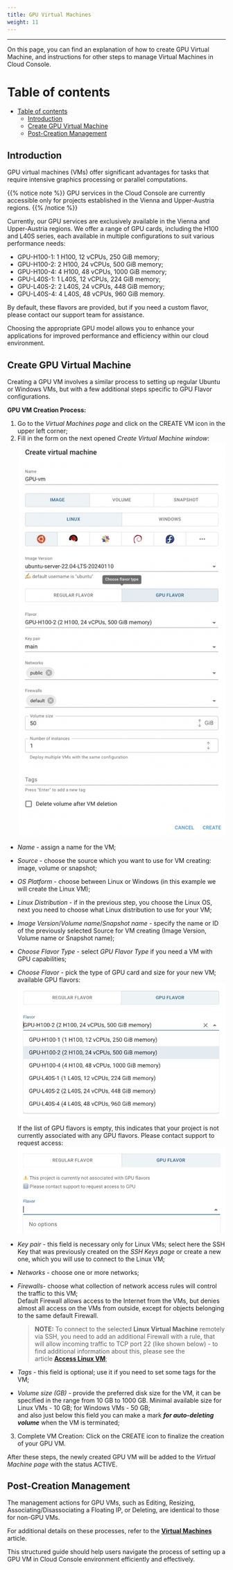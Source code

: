 ```yaml
---
title: GPU Virtual Machines
weight: 11
---
```

___
On this page, you can find an explanation of how to create GPU Virtual Machine, and instructions for other steps to manage Virtual Machines in Cloud Console.

# Table of contents
- [Table of contents](#table-of-contents)
  - [Introduction](#introduction)
  - [Create GPU Virtual Machine](#create-gpu-virtual-machine)
  - [Post-Creation Management](#post-creation-management)

## Introduction
GPU virtual machines (VMs) offer significant advantages for tasks that require intensive graphics processing or parallel computations. 

{{% notice note %}}
GPU services in the Cloud Console are currently accessible only for projects established in the Vienna and Upper-Austria regions.
{{% /notice %}} 

Currently, our GPU services are exclusively available in the Vienna and Upper-Austria regions. We offer a range of GPU cards, including the H100 and L40S series, each available in multiple configurations to suit various performance needs:  
- GPU-H100-1: 1 H100, 12 vCPUs, 250 GiB memory;  
- GPU-H100-2: 2 H100, 24 vCPUs, 500 GiB memory;  
- GPU-H100-4: 4 H100, 48 vCPUs, 1000 GiB memory;  
- GPU-L40S-1: 1 L40S, 12 vCPUs, 224 GiB memory;  
- GPU-L40S-2: 2 L40S, 24 vCPUs, 448 GiB memory;  
- GPU-L40S-4: 4 L40S, 48 vCPUs, 960 GiB memory.

By default, these flavors are provided, but if you need a custom flavor, please contact our support team for assistance.

Choosing the appropriate GPU model allows you to enhance your applications for improved performance and efficiency within our cloud environment.

## Create GPU Virtual Machine

Creating a GPU VM involves a similar process to setting up regular Ubuntu or Windows VMs, but with a few additional steps specific to GPU Flavor configurations.

**GPU VM Creation Process:**   
1) Go to the *Virtual Machines page* and click on the CREATE VM icon in the upper left corner;
2) Fill in the form on the next opened *Create Virtual Machine window*:
![](../../../assets/images/vms/gpu-1.png?width=30pc&classes=border,shadow)
  - *Name* - assign a name for the VM;  
  - *Source* - choose the source which you want to use for VM creating: image, volume or snapshot;   
  - *OS Platform* - choose between Linux or Windows (in this example we will create the Linux VM);   
  - *Linux Distribution* - if in the previous step, you choose the Linux OS, next you need to choose what Linux distribution to use for your VM;   
  - *Image Version*/*Volume name*/*Snapshot name* - specify the name or ID of the previously selected Source for VM creating (Image Version, Volume name or Snapshot name);   
  - *Choose Flavor Type* - select *GPU Flavor Type* if you need a VM with GPU capabilities; 
  - *Choose Flavor* - pick the type of GPU card and size for your new VM;
    available GPU flavors:
    ![](../../../assets/images/vms/gpu-2.png?width=30pc&classes=border,shadow)

    If the list of GPU flavors is empty, this indicates that your project is not currently associated with any GPU flavors. Please contact support to request access:
    ![](../../../assets/images/vms/gpu-3.png?width=30pc&classes=border,shadow)

  - *Key pair* - this field is necessary only for Linux VMs; select here the SSH Key that was previously created on the *SSH Keys page* or create a new one, which you will use to connect to the Linux VM;  
  - *Networks* - choose one or more networks;   
  - *Firewalls*- choose what collection of network access rules will control the traffic to this VM;      
    Default Firewall allows access to the Internet from the VMs, but denies almost all access on the VMs from outside, except for objects belonging to the same default Firewall.   
      >**NOTE:** To connect to the selected **Linux Virtual Machine** remotely via SSH, you need to add an additional Firewall with a rule, that will allow incoming traffic to TCP port 22 (like shown below) - to find additional information about this, please see the article **[Access Linux VM](https://docs.ventuscloud.eu/products/compute/connect-linux-vm/)**;

  - *Tags* - this field is optional; use it if you need to set some tags for the VM;    
  - *Volume size (GB)* - provide the preferred disk size for the VM, it can be specified in the range from 10 GB to 1000 GB. Minimal available size for Linux VMs - 10 GB; for Windows VMs - 50 GB;      
  and also just below this field you can make a mark ***for auto-deleting volume*** when the VM is terminated;    

3) Complete VM Creation: Click on the CREATE icon to finalize the creation of your GPU VM.   

After these steps, the newly created GPU VM will be added to the *Virtual Machine page* with the status ACTIVE.


## Post-Creation Management

The management actions for GPU VMs, such as Editing, Resizing, Associating/Disassociating a Floating IP, or Deleting, are identical to those for non-GPU VMs. 

For additional details on these processes, refer to the **[Virtual Machines](https://docs.ventuscloud.eu/products/compute/virtual-machines/)** article.

This structured guide should help users navigate the process of setting up a GPU VM in Cloud Console environment efficiently and effectively.
